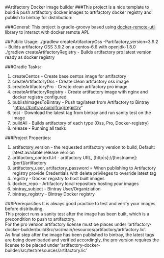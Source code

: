 #Artifactory Docker image builder
###This project is a nice template to build & push artifactory docker images to artifactory docker registry and publish to bintray for distribution:

###General:
This project is gradle-groovy based using [docker-remote-util](https://github.com/JFrogDev/docker-remote-util) library to interact with docker remote API.

##Public Usage:
./gradlew createArtifactoryOss -Partifactory_version=3.9.2 - Builds artifactory OSS 3.9.2 on a centos-6.6 with openjdk-1.8.0 <br>
./gradlew createArtifactoryRegistry - Builds artifactory pro latest version ready as docker registry

###Gradle Tasks:
1. createCentos - Create base centos image for artifactory
2. createArtifactoryOss - Create clean artifactory oss image
3. createArtifactoryPro - Create clean artifactory pro image
4. createArtifactoryRegistry - Create artifactory image with nginx and docker registry configured
5. publishImagesToBintray - Push tag/latest from Artifactory  to Bintray "https://bintray.com/jfrog/registry"
6. test - Download the latest tag from bintray and run sanity test on the image
7. buildAll - Builds artifactory of each type (Oss, Pro, Docker-registry)
8. release - Running all tasks

###Project Properties:
1. artifactory_version - the requested artifactory version to build, Default: latest available release version
2. artifactory_contextUrl - artifactory URL, [http|s]://[hostname]:[port]/artifactory
3. artifactory_user, artifactory_password = When publishing to Artifactory registry provide Credentials with delete privileges to override latest tag
4. registry - Docker registry to host built images
5. docker_repo - Artifactory local repository hosting your images
6. bintray_subject - Bintray User/Organiziation
7. bintray_registry - Bintray Docker registry

###Prerequisities
It is always good practice to test and verify your images before distributing. <br>
This project runs a sanity test after the image has been built, which is a precondition to push to artifactory. <br>
For the pro version artifactory license must be places under 'artifactory-docker-builder/buildSrc/src/main/resources/artifactory/artifactory.lic'. <br>
As final step after the image has been published to bintray, the latest tags are being downloaded and verified accordingly, the pro version requires the license to be placed under 'artifactory-docker-builder/src/test/resources/artifactory.lic'
